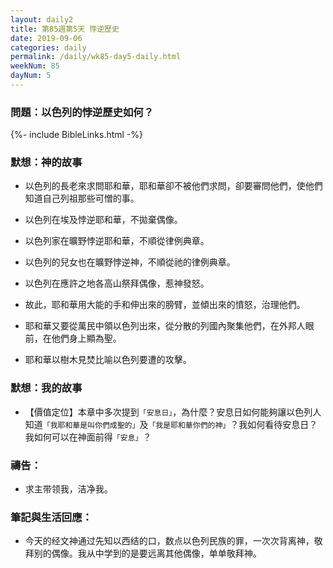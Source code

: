 ```yaml
---
layout: daily2
title: 第85週第5天 悖逆歷史
date: 2019-09-06
categories: daily
permalink: /daily/wk85-day5-daily.html
weekNum: 85
dayNum: 5
---
```


### 問題：以色列的悖逆歷史如何？

{%- include BibleLinks.html -%}

### 默想：神的故事
+ 以色列的長老來求問耶和華，耶和華卻不被他們求問，卻要審問他們，使他們知道自己列祖那些可憎的事。

+ 以色列在埃及悖逆耶和華，不拋棄偶像。

+ 以色列家在曠野悖逆耶和華，不順從律例典章。

+ 以色列的兒女也在曠野悖逆神，不順從祂的律例典章。

+ 以色列在應許之地各高山祭拜偶像，惹神發怒。

+ 故此，耶和華用大能的手和伸出來的膀臂，並傾出來的憤怒，治理他們。

+ 耶和華又要從萬民中領以色列出來，從分散的列國內聚集他們，在外邦人眼前，在他們身上顯為聖。

+ 耶和華以樹木見焚比喻以色列要遭的攻擊。


### 默想：我的故事
+ 【價值定位】本章中多次提到`「安息日」`，為什麼？安息日如何能夠讓以色列人知道`「我耶和華是叫你們成聖的」`及`「我是耶和華你們的神」`？我如何看待安息日？我如何可以在神面前得`「安息」`？


### 禱告：

+ 求主带领我，洁净我。

### 筆記與生活回應：

+ 今天的经文神通过先知以西结的口，数点以色列民族的罪，一次次背离神，敬拜别的偶像。我从中学到的是要远离其他偶像，单单敬拜神。

